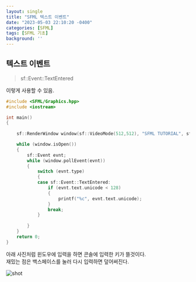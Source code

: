 ```yaml
---
layout: single
title: "SFML 텍스트 이벤트"
date: "2023-05-03 22:10:20 -0400"
categories: [SFML]
tags: [SFML 기초]
background: ''
---
```

## 텍스트 이벤트

>sf::Event::TextEntered

이렇게 사용할 수 있음.

```c++
#include <SFML/Graphics.hpp>
#include <iostream>

int main()
{
 
    sf::RenderWindow window(sf::VideoMode(512,512), "SFML TUTORIAL", sf::Style::Close | sf::Style::Resize);

    while (window.isOpen())
    {
        sf::Event evnt;
        while (window.pollEvent(evnt))
        {
            switch (evnt.type)
            {
            case sf::Event::TextEntered:
                if (evnt.text.unicode < 128)
                {
                    printf("%c", evnt.text.unicode);
                }
                break;
            }
      
        }
    }
    return 0;
}   
```
아래 사진처럼 윈도우에 입력을 하면 콘솔에 입력한 키가 뜰것이다.  
재밌는 점은 백스페이스를 눌러 다시 입력하면 덮어써진다.

![shot](/ChMinSeok.github.io/assets/images/Capture.PNG)